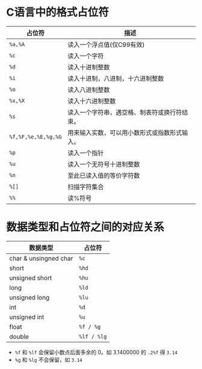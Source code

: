 # C语言中的格式占位符

| 占位符 |                     描述                     |
| -------- | ------------------------------------------ |
| `%a,%A`  | 读入一个浮点值(仅C99有效) |
| `%c`     | 读入一个字符 |
| `%d`     | 读入十进制整数 |
| `%i`     | 读入十进制，八进制，十六进制整数 |
| `%o`     | 读入八进制整数 |
| `%x,%X`  | 读入十六进制整数 |
| `%s`     | 读入一个字符串，遇空格、制表符或换行符结束。 |
| `%f,%F,%e,%E,%g,%G` | 用来输入实数，可以用小数形式或指数形式输入。 |
| `%p`     | 读入一个指针 |
| `%u`     | 读入一个无符号十进制整数 |
| `%n`     | 至此已读入值的等价字符数 |
| `%[]`    | 扫描字符集合 |
| `%%`     | 读%符号 |

# 数据类型和占位符之间的对应关系

|       数据类型        |  占位符   |
| --------------------- | ----------- |
| char & unsingned char | `%c`        |
| short                 | `%hd`       |
| unsigned short        | `%hu`       |
| long                  | `%ld`       |
| unsigned long         | `%lu`       |
| int                   | `%d`        |
| unsigned int          | `%u`        |
| float                 | `%f / %g`   |
| double                | `%lf / %lg` |

- `%f` 和 `%lf` 会保留小数点后面多余的 0。如 3.1400000 的 `.2%f` 得 `3.14`
- `%g` 和 `%lg` 不会保留，如 `3.14`